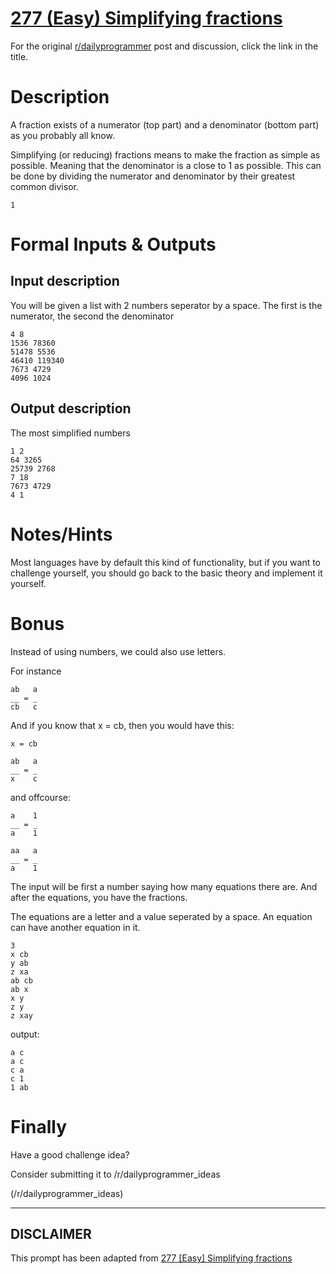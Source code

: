 # [277 (Easy) Simplifying fractions](https://www.reddit.com/r/dailyprogrammer/comments/4uhqdb/20160725_challenge_277_easy_simplifying_fractions/)

For the original [r/dailyprogrammer](https://www.reddit.com/r/dailyprogrammer/) post and discussion, click the link in the title.

# Description
A fraction exists of a numerator (top part) and a denominator (bottom part) as you probably all know.

Simplifying (or reducing) fractions means to make the fraction as simple as possible. Meaning that the denominator is a close to 1 as possible.
This can be done by dividing the numerator and denominator by their greatest common divisor.


```
1
```
# Formal Inputs & Outputs
## Input description
You will be given a list with 2 numbers seperator by a space.
The first is the numerator, the second the denominator


```
4 8
1536 78360
51478 5536
46410 119340
7673 4729
4096 1024
```
## Output description
The most simplified numbers


```
1 2
64 3265
25739 2768
7 18
7673 4729
4 1
```
# Notes/Hints
Most languages have by default this kind of functionality, but if you want to challenge yourself, you should go back to the basic theory and implement it yourself.

# Bonus
Instead of using numbers, we could also use letters.

For instance


```
ab   a
__ = _
cb   c
```
And if you know that x = cb, then you would have this:


```
x = cb
```

```
ab   a
__ = _
x    c
```
and offcourse:


```
a    1
__ = _
a    1

aa   a
__ = _
a    1
```
The input will be first a number saying how many equations there are. And after the equations, you have the fractions.

The equations are a letter and a value seperated by a space.
An equation can have another equation in it.


```
3
x cb
y ab
z xa
ab cb
ab x
x y
z y
z xay
```
output:


```
a c
a c
c a
c 1
1 ab
```
# Finally
Have a good challenge idea?

Consider submitting it to /r/dailyprogrammer_ideas

(/r/dailyprogrammer_ideas)

----
## **DISCLAIMER**
This prompt has been adapted from [277 [Easy] Simplifying fractions](https://www.reddit.com/r/dailyprogrammer/comments/4uhqdb/20160725_challenge_277_easy_simplifying_fractions/
)
